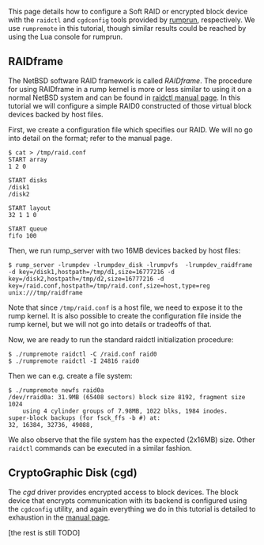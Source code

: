 This page details how to configure a Soft RAID or encrypted block device with the `raidctl` and `cgdconfig` tools provided by [rumprun](https://github.com/rumpkernel/rumprun), respectively.  We use `rumpremote` in this tutorial, though similar results could be reached by using the Lua console for rumprun.

## RAIDframe

The NetBSD software RAID framework is called _RAIDframe_.  The procedure for using RAIDframe in a rump kernel is more or less similar to using it on a normal NetBSD system and can be found in [raidctl manual page](http://man.NetBSD.org/cgi-bin/man-cgi?raidctl++NetBSD-current).  In this tutorial we will configure a simple RAID0 constructed of those virtual block devices backed by host files.

First, we create a configuration file which specifies our RAID.  We will no go into detail on the format; refer to the manual page.

```
$ cat > /tmp/raid.conf
START array
1 2 0

START disks
/disk1
/disk2

START layout
32 1 1 0

START queue
fifo 100
```

Then, we run rump_server with two 16MB devices backed by host files:

```
$ rump_server -lrumpdev -lrumpdev_disk -lrumpvfs  -lrumpdev_raidframe -d key=/disk1,hostpath=/tmp/d1,size=16777216 -d key=/disk2,hostpath=/tmp/d2,size=16777216 -d key=/raid.conf,hostpath=/tmp/raid.conf,size=host,type=reg unix:///tmp/raidframe
```

Note that since `/tmp/raid.conf` is a host file, we need to expose it to the rump kernel.  It is also possible to create the configuration file inside the rump kernel, but we will not go into details or tradeoffs of that.

Now, we are ready to run the standard raidctl initialization procedure:

```
$ ./rumpremote raidctl -C /raid.conf raid0
$ ./rumpremote raidctl -I 24816 raid0
```

Then we can e.g. create a file system:

```
$ ./rumpremote newfs raid0a
/dev/rraid0a: 31.9MB (65408 sectors) block size 8192, fragment size 1024
	using 4 cylinder groups of 7.98MB, 1022 blks, 1984 inodes.
super-block backups (for fsck_ffs -b #) at:
32, 16384, 32736, 49088,
```

We also observe that the file system has the expected (2x16MB) size.  Other `raidctl` commands can be executed in a similar fashion.

## CryptoGraphic Disk (cgd)

The _cgd_ driver provides encrypted access to block devices.  The block device that encrypts communication with its backend is configured using the `cgdconfig` utility, and again everything we do in this tutorial is detailed to exhaustion in the [manual page](http://man.NetBSD.org/cgi-bin/man-cgi?cgdconfig++NetBSD-current).

[the rest is still TODO]